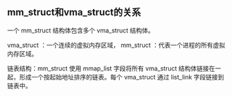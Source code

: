 
## mm_struct和vma_struct的关系

一个 mm_struct 结构体包含多个 vma_struct 结构体。

vma_struct ：一个连续的虚拟内存区域，
mm_struct ：代表一个进程的所有虚拟内存区域。

链表结构：mm_struct 使用 mmap_list 字段将所有 vma_struct 结构体链接在一起，形成一个按起始地址排序的链表。每个 vma_struct 通过 list_link 字段链接到链表中。
